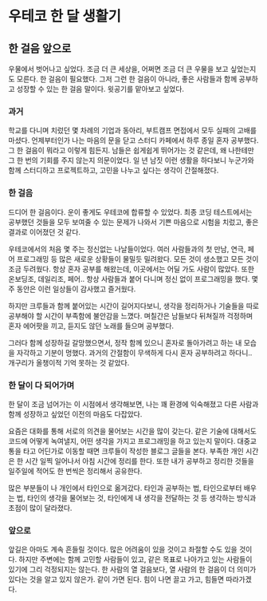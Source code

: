 # 우테코 한 달 생활기

## 한 걸음 앞으로

우물에서 벗어나고 싶었다. 조금 더 큰 세상을, 어쩌면 조금 더 큰 우물을 보고 싶었는지도 모른다. 한 걸음이 필요했다. 그저 그런 한 걸음이 아니라, 좋은 사람들과 함께 공부하고 성장할 수 있는 한 걸음 말이다. 윗공기를 맡아보고 싶었다.

### 과거

학교를 다니며 치렀던 몇 차례의 기업과 동아리, 부트캠프 면접에서 모두 실패의 고배를 마셨다. 언제부터인가 나는 마음의 문을 닫고 스터디 카페에서 하루 종일 혼자 공부했다. 그 한 걸음이 뭐라고 이렇게 힘든지. 남들은 쉽게쉽게 뛰어가는 것 같은데, 왜 나한테만 그 한 번의 기회를 주지 않는지 의문이었다. 일 년 남짓 이런 생활을 하다보니 누군가와 함께 스터디하고 프로젝트하고, 고민을 나누고 싶다는 생각이 간절해졌다.
<br/> 

### 한 걸음

드디어 한 걸음이다. 운이 좋게도 우테코에 합류할 수 있었다. 최종 코딩 테스트에서는 공부했던 것들을 모두 보여줄 수 있는 문제가 나와서 기쁜 마음으로 시험을 치렀고, 좋은 결과로 이어졌던 것 같다.

우테코에서의 처음 몇 주는 정신없는 나날들이었다. 여러 사람들과의 첫 만남, 연극, 페어 프로그래밍 등 많은 새로운 상황들이 물밀듯 밀려왔다. 모든 것이 생소했고 모든 것이 조금 두려웠다. 항상 혼자 공부를 해왔는데, 이곳에서는 어딜 가도 사람이 많았다. 또한 온보딩조, 데일리조, 페어.. 항상 사람들과 붙어 다니며 정신 없이 프로그래밍을 했다. 몇 주 동안은 이런 일상들이 감사했고 즐거웠다.

하지만 크루들과 함께 붙어있는 시간이 길어지다보니, 생각을 정리하거나 기술들을 따로 공부해야 할 시간이 부족함에 불안감을 느꼈다. 며칠간은 남들보다 뒤쳐질까 걱정하며 혼자 에어팟을 끼고, 듣지도 않던 노래를 들으며 공부했다.

그러다 함께 성장하길 갈망했으면서, 정작 함께 있으니 혼자로 돌아가려고 하는 내 모습을 자각하고 기분이 멍했다. 과거의 간절함이 무색하게 다시 혼자 공부하려고 하다니.. 개구리가 올챙이적 기억 못하는 것 같았다.
<br/>

### 한 달이 다 되어가며

한 달이 조금 넘어가는 이 시점에서 생각해보면, 나는 꽤 환경에 익숙해졌고 다른 사람과 함께 성장하고 싶었던 이전의 마음도 다잡았다. 

요즘은 대화를 통해 서로의 의견을 물어보는 시간을 많이 갖는다. 같은 기술에 대해서도 코드에 어떻게 녹여낼지, 어떤 생각을 가지고 프로그래밍을 하고 있는지 말이다. 대중교통을 타고 어딘가로 이동할 때면 크루들이 작성한 블로그 글들을 본다. 부족한 개인 시간은 한 시간 일찍 일어나서 아침 시간에 정리를 한다. 또한 내가 공부하고 정리한 것들을 일주일에 적어도 한 번씩은 정리해서 공유한다. 

많은 부분들이 나 개인에서 타인으로 옮겨갔다. 타인과 공부하는 법, 타인으로부터 배우는 법, 타인의 생각을 물어보는 것, 타인에게 내 생각을 전달하는 것 등 생각하는 방식과 초점이 많이 달라졌다.
<br/>

### 앞으로

앞길은 아마도 계속 흔들릴 것이다. 많은 어려움이 있을 것이고 좌절할 수도 있을 것이다. 하지만 주변에는 함께 고민할 사람들이 있고, 같은 목표로 나아가고 있는 사람들이 있기에 그리 걱정되지는 않는다. 한 사람의 열 걸음보다, 열 사람의 한 걸음이 더 의미가 있다는 것을 알고 있지 않은가. 같이 가면 된다. 힘이 나면 끌고 가고, 힘들면 따라가겠다.
